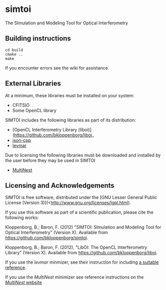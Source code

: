 simtoi
======

The SImulation and Modeling Tool for Optical Interferometry

## Building instructions

```
cd build
cmake ..
make
```

If you encounter errors see the wiki for assistance.

## External Libraries

At a minimum, these libraries must be installed on your system:
* CFITSIO
* Some OpenCL library

SIMTOI includes the following libraries as part of its distribution:
* [OpenCL Interferometry Library (liboi)](https://github.com/bkloppenborg/liboi_
* [json-cpp](http://sourceforge.net/projects/jsoncpp/)
* [levmar](http://www.ics.forth.gr/~lourakis/levmar/)

Due to licensing the following libraries must be downloaded and installed by the user before they may be used in SIMTOI
* [MultiNest](http://ccpforge.cse.rl.ac.uk/gf/project/multinest/)

## Licensing and Acknowledgements

SIMTOI is free software, distributed under the [GNU Lesser General Public License (Version 3)](<http://www.gnu.org/licenses/lgpl.html). 

If you use this software as part of a scientific publication, please cite the following works:

Kloppenborg, B.; Baron, F. (2012) "SIMTOI: SImulation and Modeling Tool for Optical Interferometry" (Version X).  Available from  <https://github.com/bkloppenborg/simtoi>.

Kloppenborg, B.; Baron, F. (2012), "LibOI: The OpenCL Interferometry Library"
(Version X). Available from  <https://github.com/bkloppenborg/liboi>.

If you use the _levmar_ minmizer, see their instruction for including [a suitable reference](http://www.ics.forth.gr/~lourakis/levmar/bibentry.html).

If you use the _MultiNest_ minimizer see reference instructions on the [_MultiNest_ website](http://ccpforge.cse.rl.ac.uk/gf/project/multinest/)
